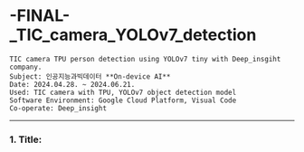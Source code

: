 # -FINAL-_TIC_camera_YOLOv7_detection <on-device AI>
    TIC camera TPU person detection using YOLOv7 tiny with Deep_insgiht company.
    Subject: 인공지능과빅데이터 **On-device AI**
    Date: 2024.04.28. ~ 2024.06.21.
    Used: TIC camera with TPU, YOLOv7 object detection model
    Software Environment: Google Cloud Platform, Visual Code
    Co-operate: Deep_insight
---
### 1. Title: 

